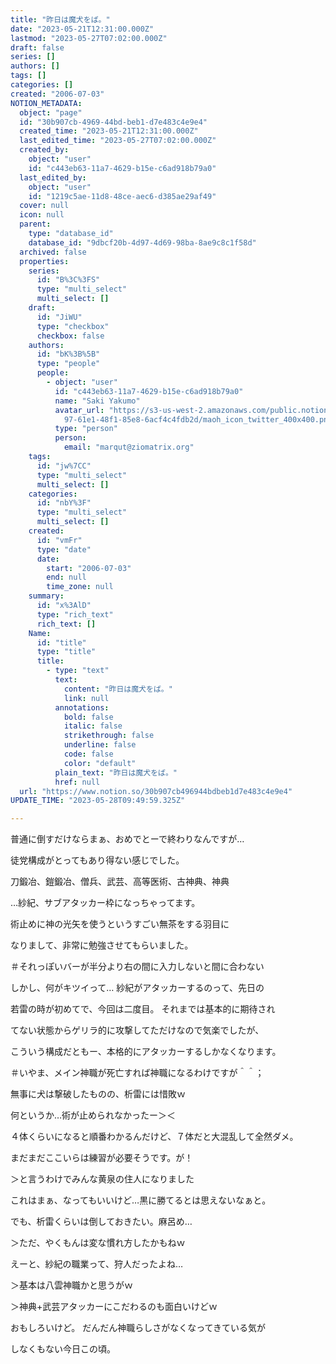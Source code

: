 ```yaml
---
title: "昨日は魔犬をば。"
date: "2023-05-21T12:31:00.000Z"
lastmod: "2023-05-27T07:02:00.000Z"
draft: false
series: []
authors: []
tags: []
categories: []
created: "2006-07-03"
NOTION_METADATA:
  object: "page"
  id: "30b907cb-4969-44bd-beb1-d7e483c4e9e4"
  created_time: "2023-05-21T12:31:00.000Z"
  last_edited_time: "2023-05-27T07:02:00.000Z"
  created_by:
    object: "user"
    id: "c443eb63-11a7-4629-b15e-c6ad918b79a0"
  last_edited_by:
    object: "user"
    id: "1219c5ae-11d8-48ce-aec6-d385ae29af49"
  cover: null
  icon: null
  parent:
    type: "database_id"
    database_id: "9dbcf20b-4d97-4d69-98ba-8ae9c8c1f58d"
  archived: false
  properties:
    series:
      id: "B%3C%3FS"
      type: "multi_select"
      multi_select: []
    draft:
      id: "JiWU"
      type: "checkbox"
      checkbox: false
    authors:
      id: "bK%3B%5B"
      type: "people"
      people:
        - object: "user"
          id: "c443eb63-11a7-4629-b15e-c6ad918b79a0"
          name: "Saki Yakumo"
          avatar_url: "https://s3-us-west-2.amazonaws.com/public.notion-static.com/3ad1c4\
            97-61e1-48f1-85e8-6acf4c4fdb2d/maoh_icon_twitter_400x400.png"
          type: "person"
          person:
            email: "marqut@ziomatrix.org"
    tags:
      id: "jw%7CC"
      type: "multi_select"
      multi_select: []
    categories:
      id: "nbY%3F"
      type: "multi_select"
      multi_select: []
    created:
      id: "vmFr"
      type: "date"
      date:
        start: "2006-07-03"
        end: null
        time_zone: null
    summary:
      id: "x%3AlD"
      type: "rich_text"
      rich_text: []
    Name:
      id: "title"
      type: "title"
      title:
        - type: "text"
          text:
            content: "昨日は魔犬をば。"
            link: null
          annotations:
            bold: false
            italic: false
            strikethrough: false
            underline: false
            code: false
            color: "default"
          plain_text: "昨日は魔犬をば。"
          href: null
  url: "https://www.notion.so/30b907cb496944bdbeb1d7e483c4e9e4"
UPDATE_TIME: "2023-05-28T09:49:59.325Z"

---
```

<link rel="stylesheet" href="https://cdn.jsdelivr.net/npm/katex@0.16.2/dist/katex.min.css" integrity="sha384-bYdxxUwYipFNohQlHt0bjN/LCpueqWz13HufFEV1SUatKs1cm4L6fFgCi1jT643X" crossorigin="anonymous">


普通に倒すだけならまぁ、おめでとーで終わりなんですが…


徒党構成がとってもあり得ない感じでした。


刀鍛冶、鎧鍛冶、僧兵、武芸、高等医術、古神典、神典


…紗紀、サブアタッカー枠になっちゃってます。


術止めに神の光矢を使うというすごい無茶をする羽目に


なりまして、非常に勉強させてもらいました。


＃それっぽいバーが半分より右の間に入力しないと間に合わない


しかし、何がキツイって… 紗紀がアタッカーするのって、先日の


若雷の時が初めてで、今回は二度目。 それまでは基本的に期待され


てない状態からゲリラ的に攻撃してただけなので気楽でしたが、


こういう構成だともー、本格的にアタッカーするしかなくなります。


＃いやま、メイン神職が死亡すれば神職になるわけですが＾＾；


無事に犬は撃破したものの、析雷には惜敗ｗ


何というか…術が止められなかったー＞＜


４体くらいになると順番わかるんだけど、７体だと大混乱して全然ダメ。


まだまだここいらは練習が必要そうです。が！


＞と言うわけでみんな黄泉の住人になりました


これはまぁ、なってもいいけど…黒に勝てるとは思えないなぁと。


でも、析雷くらいは倒しておきたい。麻呂め…


＞ただ、やくもんは変な慣れ方したかもねｗ


えーと、紗紀の職業って、狩人だったよね…


＞基本は八雲神職かと思うがｗ


＞神典+武芸アタッカーにこだわるのも面白いけどｗ


おもしろいけど。 だんだん神職らしさがなくなってきている気が


しなくもない今日この頃。

